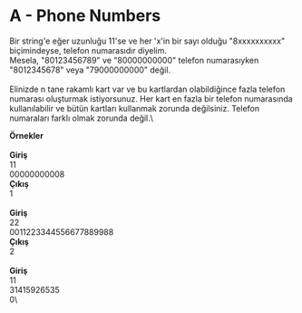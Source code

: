 # A - Phone Numbers

Bir string'e eğer uzunluğu 11'se ve her 'x'in bir sayı olduğu "8xxxxxxxxxx" biçimindeyse, telefon numarasıdır diyelim.\
Mesela, "80123456789" ve "80000000000" telefon numarasıyken "8012345678" veya "79000000000" değil.\
\
Elinizde n tane rakamlı kart var ve bu kartlardan olabildiğince fazla telefon numarası oluşturmak istiyorsunuz. Her kart en fazla bir telefon numarasında kullanılabilir ve bütün kartları kullanmak zorunda değilsiniz. Telefon numaraları farklı olmak zorunda değil.\

**Örnekler**\
\
**Giriş**\
11\
00000000008\
**Çıkış**\
1\
\
**Giriş**\
22\
0011223344556677889988\
**Çıkış**\
2\
\
**Giriş**\
11\
31415926535\
0\
